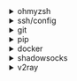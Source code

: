 
<details>
  <summary>
    ohmyzsh
  </summary>

```sh
# 分步安装
sh -c "$(curl -fsSL https://raw.githubusercontent.com/ohmyzsh/ohmyzsh/master/tools/install.sh)"

themes:
wget https://raw.githubusercontent.com/formateddd/questions/master/environment/Schminitz.zsh-theme -P ~/.oh-my-zsh/ohmyzsh/themes/

plgins:
git clone git://github.com/zsh-users/zsh-autosuggestions $ZSH_CUSTOM/plugins/zsh-autosuggestions


# 一键安装
sh <(curl -fsSL https://raw.githubusercontent.com/formateddd/questions/master/environment/zshrc_install.sh)

```
</details>

<details>
  <summary>
    ssh/config
  </summary>

```sh
Host virtual
    HostName xxx
    User xxx
    IdentitiesOnly yes
    IdentityFile ~/.ssh/id_rsa
    ServerAliveInterval 120
# ssh-copy-id -i ~/.ssh/id_rsa.pub virtual
# ssh -D 1082 -f -C -q -N xx
```
</details>

<details>
  <summary>
    git
  </summary>

##### public key
``` shell
git config --global user.name ""
git config --global user.email ""
ssh-keygen -t rsa -b 4096 -C ""
```

##### git config
``` shell
# ~/.gitconfig
[http "https://github.com"]
proxy = socks5://127.0.0.1:1080
postBuffer = 524288000
[https "https://github.com"]
proxy = socks5://127.0.0.1:1080
postBuffer = 524288000


13.229.188.59   github.com 
75.126.215.88   github.global.ssl.fastly.Net 

```
</details>


<details>
  <summary>
    pip
  </summary>

```sh
sudo pip install virtualenv
virtualenv -p /usr/bin/python3.7 ~/.virtualenv/py3
# pip freeze > requirements.txt
```

##### pip.conf
```sh
# 直接用国内源安装
pip install web.py -i http://pypi.douban.com/simple --trusted-host pypi.douban.com
```

##### 修改配置文件：
```sh
# linux:`~/.pip/pip.conf`
# windows:`%HOMEPATH%\pip\pip.ini）`
[global]
index-url = http://mirrors.aliyun.com/pypi/simple/
[install]
trusted-host=mirrors.aliyun.com
```

##### 其他源：
```sh
清华大学 https://pypi.tuna.tsinghua.edu.cn/simple/
阿里云 http://mirrors.aliyun.com/pypi/simple/
中国科技大学 https://pypi.mirrors.ustc.edu.cn/simple/
豆瓣(douban) https://pypi.douban.com/simple/
中国科学技术大学 http://pypi.mirrors.ustc.edu.cn/simple/
```

##### error: locale.Error: unsupported locale setting
```sh
export LC_ALL=C
```
</details>

<details>
  <summary>
    docker
  </summary>
  
#### install
```sh
wget -qO- https://get.docker.com/ | sh
```

#### config path: /etc/docker/daemon.json

```sh
{
  "registry-mirrors": ["http://hub-mirror.c.163.com"]
}
```

```sh
docker run -it -v /var/run/docker.sock:/var/run/docker.sock -v /tmp:/.config/jesseduffield/lazydocker lazyteam/lazydocker
```
</details>


<details>
  <summary>
    shadowsocks
  </summary>

##### server
```sh
pip install shadowsocks

# path : /etc/shadowsocks.json
{
    "server":"0.0.0.0",
    "port_password": {
        "8000": "password"
    },
    "timeout":300,
    "method":"aes-256-cfb",
    "fast_open":true,
    "workers": 1
}

(sudo) ssserver -c /etc/shadowsocks.json -d start
sudo ssserver -d stop

https://github.com/shadowsocks/shadowsocks/wiki/Shadowsocks-%E4%BD%BF%E7%94%A8%E8%AF%B4%E6%98%8E
```


##### client

```sh
pip install shadowsocks

path : ~/.shadowsocks/shadowsocks.json

{
  "server":"my_server_ip",
  "server_port":my_server_port,
  "password":"my_password",
  "local_address": "127.0.0.1",
  "local_port":1080,
  "timeout":300,
  "method":"aes-256-cfb",
  "fast_open":true,
  "pid-file": "/path",
  "log-file": "/path"
}

sslocal -c ~/.shadowsocks.json -d start
可先在系统设置里设置全局代理，在浏览器里安装 https://chrome.google.com/webstore/detail/proxy-switchyomega/padekgcemlokbadohgkifijomclgjgif
```


##### 开启bbr
```sh
wget --no-check-certificate https://github.com/teddysun/across/raw/master/bbr.sh

chmod +x bbr.sh

./bbr.sh

sysctl net.ipv4.tcp_available_congestion_control
#返回值一般为：
#net.ipv4.tcp_available_congestion_control = bbr cubic reno

sysctl net.ipv4.tcp_congestion_control
#返回值一般为：
#net.ipv4.tcp_congestion_control = bbr

sysctl net.core.default_qdisc
#返回值一般为：
#net.core.default_qdisc = fq

lsmod | grep bbr
#返回值有 tcp_bbr 模块即说明bbr已启动。
```
</details>


<details>
  <summary>
    v2ray
  </summary>
  
```sh
sh <(curl -fsSL -L https://raw.githubusercontent.com/233boy/v2ray/master/install.sh )
```

</details>
